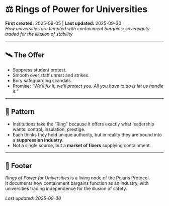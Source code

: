 # ⚖️ Rings of Power for Universities  
**First created:** 2025-09-05 | **Last updated:** 2025-09-30  
*How universities are tempted with containment bargains: sovereignty traded for the illusion of stability*  

---

## 🛰️ The Offer  
- Suppress student protest.  
- Smooth over staff unrest and strikes.  
- Bury safeguarding scandals.  
- Promise: *“We’ll fix it, we’ll protect you. All you have to do is let us handle it.”*  

---

## 🐝 Pattern  
- Institutions take the “Ring” because it offers exactly what leadership wants: control, insulation, prestige.  
- Each thinks they hold unique authority, but in reality they are bound into a **suppression industry**.  
- Not a single source, but a **market of fixers** supplying containment.  

---

## 🏮 Footer  
*Rings of Power for Universities* is a living node of the Polaris Protocol.  
It documents how containment bargains function as an industry, with universities trading independence for the illusion of safety.  

_Last updated: 2025-09-30_
